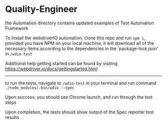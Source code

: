 # Quality-Engineer
the Automation directory contains updated examples of Test Automation Framework

To Install the webdriverIO automation, clone this repo and run `npm i`, provided you have NPM on your local machine, it will download all of the necessary items according to the dependencies in the 'package-lock.json' in `/wdio-test`

Additional help getting started can be found by visiting https://webdriver.io/docs/gettingstarted.html

_______

to run the tests, navigate to `/wdio-test` in your terminal and run command `./node_modules/.bin/wdio --spec`

Upon success, you should see Chrome launch, and run through the test steps

Upon completion, the tests should show output of the Spec reporter test results
